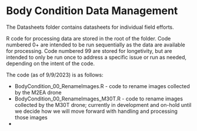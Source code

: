 # Body Condition Data Management

The Datasheets folder contains datasheets for individual field efforts. 

R code for processing data are stored in the root of the folder. Code numbered 0+ are intended to be run sequentially as the data are available for processing. Code numbered 99 are stored for longetivity, but are intended to only be run once to address a specific issue or run as needed, depending on the intent of the code.

The code (as of 9/9/2023) is as follows:
* BodyCondition_00_RenameImages.R - code to rename images collected by the M2EA drone
* BodyCondition_00_RenameImages_M30T.R - code to rename images collected by the M30T drone; currently in development and on-hold until we decide how we will move forward with handling and processing those images
* 
